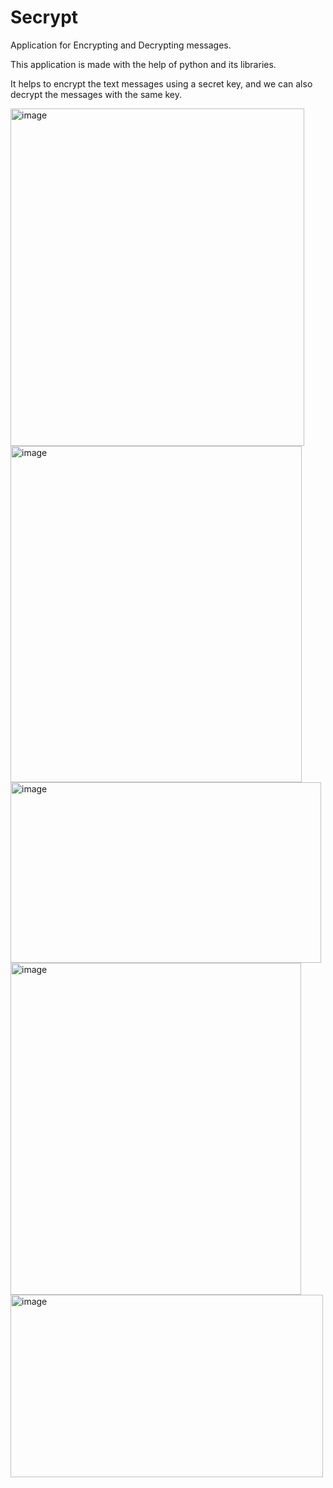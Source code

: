 # Secrypt
Application for Encrypting and Decrypting messages.

This application is made with the help of python and its libraries.

It helps to encrypt the text messages using a secret key, and we can also decrypt the messages with the same key.

<img width="470" height="540" alt="image" src="https://github.com/user-attachments/assets/97cf7667-8aae-4e2b-9edf-da7699a86e46" />

<img width="466" height="538" alt="image" src="https://github.com/user-attachments/assets/e19bbacb-384c-41f2-a643-f0ccde869543" />

<img width="497" height="289" alt="image" src="https://github.com/user-attachments/assets/cd0a4429-6a66-4b89-8b78-165cfc2f7016" />

<img width="465" height="531" alt="image" src="https://github.com/user-attachments/assets/86b7fc36-45c4-4257-8f88-6a4a921a150e" />

<img width="500" height="292" alt="image" src="https://github.com/user-attachments/assets/9aa12c00-1339-438f-ae21-4d3ee59e13de" />

